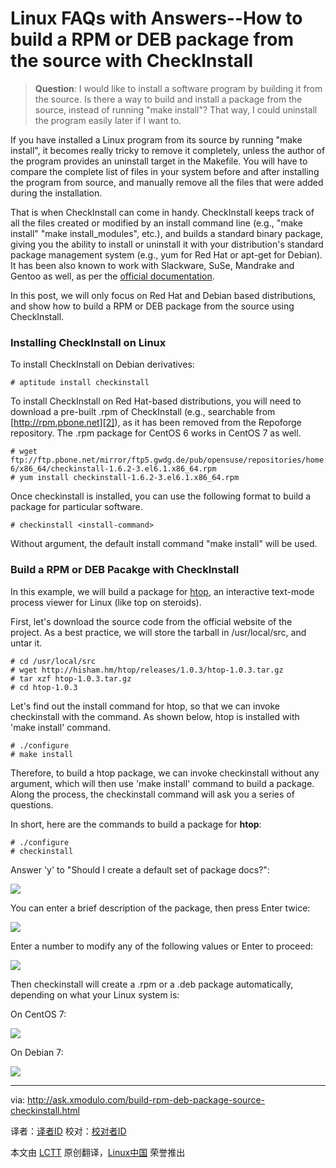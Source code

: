 Linux FAQs with Answers--How to build a RPM or DEB package from the source with CheckInstall
================================================================================
> **Question**: I would like to install a software program by building it from the source. Is there a way to build and install a package from the source, instead of running "make install"? That way, I could uninstall the program easily later if I want to. 

If you have installed a Linux program from its source by running "make install", it becomes really tricky to remove it completely, unless the author of the program provides an uninstall target in the Makefile. You will have to compare the complete list of files in your system before and after installing the program from source, and manually remove all the files that were added during the installation.

That is when CheckInstall can come in handy. CheckInstall keeps track of all the files created or modified by an install command line (e.g., "make install" "make install_modules", etc.), and builds a standard binary package, giving you the ability to install or uninstall it with your distribution's standard package management system (e.g., yum for Red Hat or apt-get for Debian). It has been also known to work with Slackware, SuSe, Mandrake and Gentoo as well, as per the [official documentation][1].

In this post, we will only focus on Red Hat and Debian based distributions, and show how to build a RPM or DEB package from the source using CheckInstall.

### Installing CheckInstall on Linux ###

To install CheckInstall on Debian derivatives:

    # aptitude install checkinstall 

To install CheckInstall on Red Hat-based distributions, you will need to download a pre-built .rpm of CheckInstall (e.g., searchable from [http://rpm.pbone.net][2]), as it has been removed from the Repoforge repository. The .rpm package for CentOS 6 works in CentOS 7 as well.

    # wget ftp://ftp.pbone.net/mirror/ftp5.gwdg.de/pub/opensuse/repositories/home:/ikoinoba/CentOS_CentOS-6/x86_64/checkinstall-1.6.2-3.el6.1.x86_64.rpm
    # yum install checkinstall-1.6.2-3.el6.1.x86_64.rpm 

Once checkinstall is installed, you can use the following format to build a package for particular software.

    # checkinstall <install-command> 

Without <install-command> argument, the default install command "make install" will be used.

### Build a RPM or DEB Pacakge with CheckInstall ###

In this example, we will build a package for [htop][3], an interactive text-mode process viewer for Linux (like top on steroids). 

First, let's download the source code from the official website of the project. As a best practice, we will store the tarball in /usr/local/src, and untar it.

    # cd /usr/local/src
    # wget http://hisham.hm/htop/releases/1.0.3/htop-1.0.3.tar.gz
    # tar xzf htop-1.0.3.tar.gz
    # cd htop-1.0.3 

Let's find out the install command for htop, so that we can invoke checkinstall with the command. As shown below, htop is installed with 'make install' command.

    # ./configure
    # make install 

Therefore, to build a htop package, we can invoke checkinstall without any argument, which will then use 'make install' command to build a package. Along the process, the checkinstall command will ask you a series of questions.

In short, here are the commands to build a package for **htop**:

    # ./configure
    # checkinstall 

Answer 'y' to "Should I create a default set of package docs?":

![](https://farm6.staticflickr.com/5577/15118597217_1fdd0e0346_z.jpg)

You can enter a brief description of the package, then press Enter twice:

![](https://farm4.staticflickr.com/3898/15118442190_604b71d9af.jpg)

Enter a number to modify any of the following values or Enter to proceed:

![](https://farm4.staticflickr.com/3898/15118442180_428de59d68_z.jpg)

Then checkinstall will create a .rpm or a .deb package automatically, depending on what your Linux system is:

On CentOS 7:

![](https://farm4.staticflickr.com/3921/15282103066_5d688b2217_z.jpg)

On Debian 7:

![](https://farm4.staticflickr.com/3905/15118383009_4909a7c17b_z.jpg)

--------------------------------------------------------------------------------

via: http://ask.xmodulo.com/build-rpm-deb-package-source-checkinstall.html

译者：[译者ID](https://github.com/译者ID)
校对：[校对者ID](https://github.com/校对者ID)

本文由 [LCTT](https://github.com/LCTT/TranslateProject) 原创翻译，[Linux中国](http://linux.cn/) 荣誉推出

[1]:http://checkinstall.izto.org/docs/README
[2]:http://rpm.pbone.net/
[3]:http://ask.xmodulo.com/install-htop-centos-rhel.html